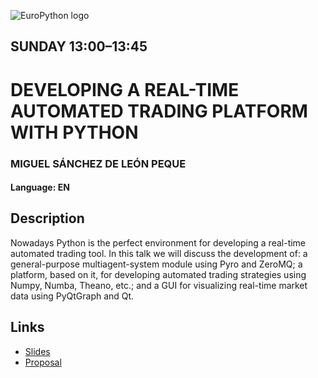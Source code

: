 ![EuroPython logo](https://ep2016.europython.eu/static/p6/images/europython-2016-logo-white-bg.png)

## SUNDAY 13:00–13:45
# DEVELOPING A REAL-TIME AUTOMATED TRADING PLATFORM WITH PYTHON

### MIGUEL SÁNCHEZ DE LEÓN PEQUE
#### Language: EN
## Description

Nowadays Python is the perfect environment for developing a real-time automated trading tool. In this talk we will discuss the development of: a general-purpose multiagent-system module using Pyro and ZeroMQ; a platform, based on it, for developing automated trading strategies using Numpy, Numba, Theano, etc.; and a GUI for visualizing real-time market data using PyQtGraph and Qt.

## Links

- [Slides](https://peque.github.io/EuroPython-Bilbao-2016/)
- [Proposal](https://ep2016.europython.eu/conference/talks/developing-a-real-time-automated-trading-platform-with-python)

